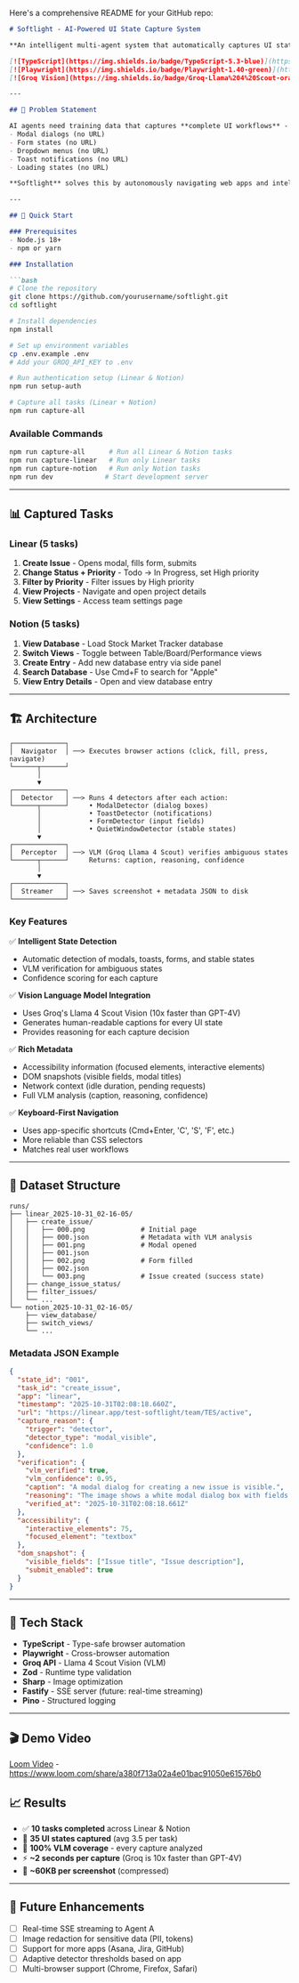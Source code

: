 Here's a comprehensive README for your GitHub repo:

```markdown
# Softlight - AI-Powered UI State Capture System

**An intelligent multi-agent system that automatically captures UI states (including non-URL states like modals, forms, and dropdowns) for training AI agents.**

[![TypeScript](https://img.shields.io/badge/TypeScript-5.3-blue)](https://www.typescriptlang.org/)
[![Playwright](https://img.shields.io/badge/Playwright-1.40-green)](https://playwright.dev/)
[![Groq Vision](https://img.shields.io/badge/Groq-Llama%204%20Scout-orange)](https://groq.com/)

---

## 🎯 Problem Statement

AI agents need training data that captures **complete UI workflows** - not just pages with URLs, but also:
- Modal dialogs (no URL)
- Form states (no URL)
- Dropdown menus (no URL)
- Toast notifications (no URL)
- Loading states (no URL)

**Softlight** solves this by autonomously navigating web apps and intelligently detecting when to capture UI states.

---

## 🚀 Quick Start

### Prerequisites
- Node.js 18+
- npm or yarn

### Installation

```bash
# Clone the repository
git clone https://github.com/yourusername/softlight.git
cd softlight

# Install dependencies
npm install

# Set up environment variables
cp .env.example .env
# Add your GROQ_API_KEY to .env

# Run authentication setup (Linear & Notion)
npm run setup-auth

# Capture all tasks (Linear + Notion)
npm run capture-all
```

### Available Commands

```bash
npm run capture-all      # Run all Linear & Notion tasks
npm run capture-linear   # Run only Linear tasks
npm run capture-notion   # Run only Notion tasks
npm run dev             # Start development server
```

---

## 📊 Captured Tasks

### Linear (5 tasks)
1. **Create Issue** - Opens modal, fills form, submits
2. **Change Status + Priority** - Todo → In Progress, set High priority
3. **Filter by Priority** - Filter issues by High priority
4. **View Projects** - Navigate and open project details
5. **View Settings** - Access team settings page

### Notion (5 tasks)
1. **View Database** - Load Stock Market Tracker database
2. **Switch Views** - Toggle between Table/Board/Performance views
3. **Create Entry** - Add new database entry via side panel
4. **Search Database** - Use Cmd+F to search for "Apple"
5. **View Entry Details** - Open and view database entry

---

## 🏗️ Architecture

```
┌─────────────┐
│  Navigator  │ ──> Executes browser actions (click, fill, press, navigate)
└──────┬──────┘
       │
       ▼
┌─────────────┐
│  Detector   │ ──> Runs 4 detectors after each action:
└──────┬──────┘     • ModalDetector (dialog boxes)
       │            • ToastDetector (notifications)
       │            • FormDetector (input fields)
       │            • QuietWindowDetector (stable states)
       ▼
┌─────────────┐
│  Perceptor  │ ──> VLM (Groq Llama 4 Scout) verifies ambiguous states
└──────┬──────┘     Returns: caption, reasoning, confidence
       │
       ▼
┌─────────────┐
│  Streamer   │ ──> Saves screenshot + metadata JSON to disk
└─────────────┘
```

### Key Features

✅ **Intelligent State Detection**
- Automatic detection of modals, toasts, forms, and stable states
- VLM verification for ambiguous states
- Confidence scoring for each capture

✅ **Vision Language Model Integration**
- Uses Groq's Llama 4 Scout Vision (10x faster than GPT-4V)
- Generates human-readable captions for every UI state
- Provides reasoning for each capture decision

✅ **Rich Metadata**
- Accessibility information (focused elements, interactive elements)
- DOM snapshots (visible fields, modal titles)
- Network context (idle duration, pending requests)
- Full VLM analysis (caption, reasoning, confidence)

✅ **Keyboard-First Navigation**
- Uses app-specific shortcuts (Cmd+Enter, 'C', 'S', 'F', etc.)
- More reliable than CSS selectors
- Matches real user workflows

---

## 📁 Dataset Structure

```
runs/
├── linear_2025-10-31_02-16-05/
│   ├── create_issue/
│   │   ├── 000.png              # Initial page
│   │   ├── 000.json             # Metadata with VLM analysis
│   │   ├── 001.png              # Modal opened
│   │   ├── 001.json
│   │   ├── 002.png              # Form filled
│   │   ├── 002.json
│   │   └── 003.png              # Issue created (success state)
│   ├── change_issue_status/
│   ├── filter_issues/
│   └── ...
└── notion_2025-10-31_02-16-05/
    ├── view_database/
    ├── switch_views/
    └── ...
```

### Metadata JSON Example

```json
{
  "state_id": "001",
  "task_id": "create_issue",
  "app": "linear",
  "timestamp": "2025-10-31T02:08:18.660Z",
  "url": "https://linear.app/test-softlight/team/TES/active",
  "capture_reason": {
    "trigger": "detector",
    "detector_type": "modal_visible",
    "confidence": 1.0
  },
  "verification": {
    "vlm_verified": true,
    "vlm_confidence": 0.95,
    "caption": "A modal dialog for creating a new issue is visible.",
    "reasoning": "The image shows a white modal dialog box with fields for 'Issue title' and 'Add description...'. There are also buttons for 'Todo', 'Priority', 'Assignee', 'Project', and 'Create issue'. The presence of this dialog box indicates that it is a modal dialog for creating a new issue.",
    "verified_at": "2025-10-31T02:08:18.661Z"
  },
  "accessibility": {
    "interactive_elements": 75,
    "focused_element": "textbox"
  },
  "dom_snapshot": {
    "visible_fields": ["Issue title", "Issue description"],
    "submit_enabled": true
  }
}
```

---

## 🔧 Tech Stack

- **TypeScript** - Type-safe browser automation
- **Playwright** - Cross-browser automation
- **Groq API** - Llama 4 Scout Vision (VLM)
- **Zod** - Runtime type validation
- **Sharp** - Image optimization
- **Fastify** - SSE server (future: real-time streaming)
- **Pino** - Structured logging

---

## 🎬 Demo Video

[Loom Video]([https://your-loom-link-here](https://www.loom.com/share/a380f713a02a4e01bac91050e61576b0)) - https://www.loom.com/share/a380f713a02a4e01bac91050e61576b0


## 📈 Results

- ✅ **10 tasks completed** across Linear & Notion
- 📸 **35 UI states captured** (avg 3.5 per task)
- 🤖 **100% VLM coverage** - every capture analyzed
- ⚡ **~2 seconds per capture** (Groq is 10x faster than GPT-4V)
- 💾 **~60KB per screenshot** (compressed)

---

## 🔮 Future Enhancements

- [ ] Real-time SSE streaming to Agent A
- [ ] Image redaction for sensitive data (PII, tokens)
- [ ] Support for more apps (Asana, Jira, GitHub)
- [ ] Adaptive detector thresholds based on app
- [ ] Multi-browser support (Chrome, Firefox, Safari)
